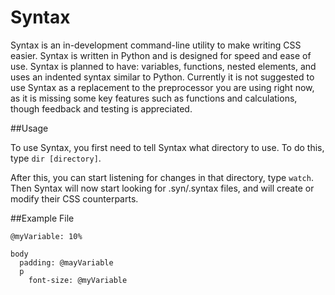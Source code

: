 # Syntax

Syntax is an in-development command-line utility to make writing CSS easier. Syntax is written in Python and is designed for speed and ease of use. Syntax is planned to have: variables, functions, nested elements, and uses an indented syntax similar to Python. Currently it is not suggested to use Syntax as a replacement to the preprocessor you are using right now, as it is missing some key features such as functions and calculations, though feedback and testing is appreciated.


##Usage

To use Syntax, you first need to tell Syntax what directory to use. To do this, type `dir [directory]`.

After this, you can start listening for changes in that directory, type `watch`. Then Syntax will now start looking for .syn/.syntax files, and will create or modify their CSS counterparts.


##Example File

```
@myVariable: 10%

body
  padding: @mayVariable
  p
    font-size: @myVariable
```
